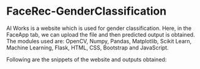 # FaceRec-GenderClassification

AI Works is a website which is used for gender classification. Here, in the FaceApp tab, we can upload the file and then predicted output is obtained. The modules used are: OpenCV, Numpy, Pandas, Matplotlib, Scikit Learn, Machine Learning, Flask, HTML, CSS, Bootstrap and JavaScript.

Following are the snippets of the website and outputs obtained:
